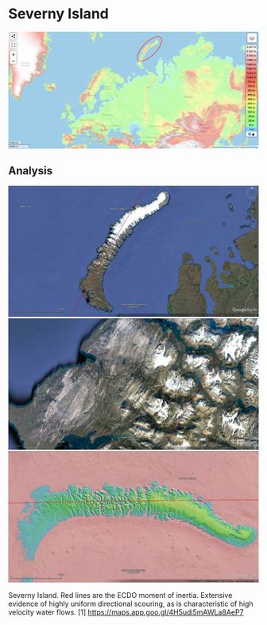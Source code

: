 # Severny Island

![arctic](img/severny.png "arctic")

## Analysis

![s1](img/severny-island.jpg "s1")
![s2](img/severny-island2.jpg "s2")
![s3](img/severny-island3.jpg "s3")

Severny Island. Red lines are the ECDO moment of inertia. Extensive evidence of highly uniform directional scouring, as is characteristic of high velocity water flows.
[1] https://maps.app.goo.gl/4H5udi5mAWLa8AeP7